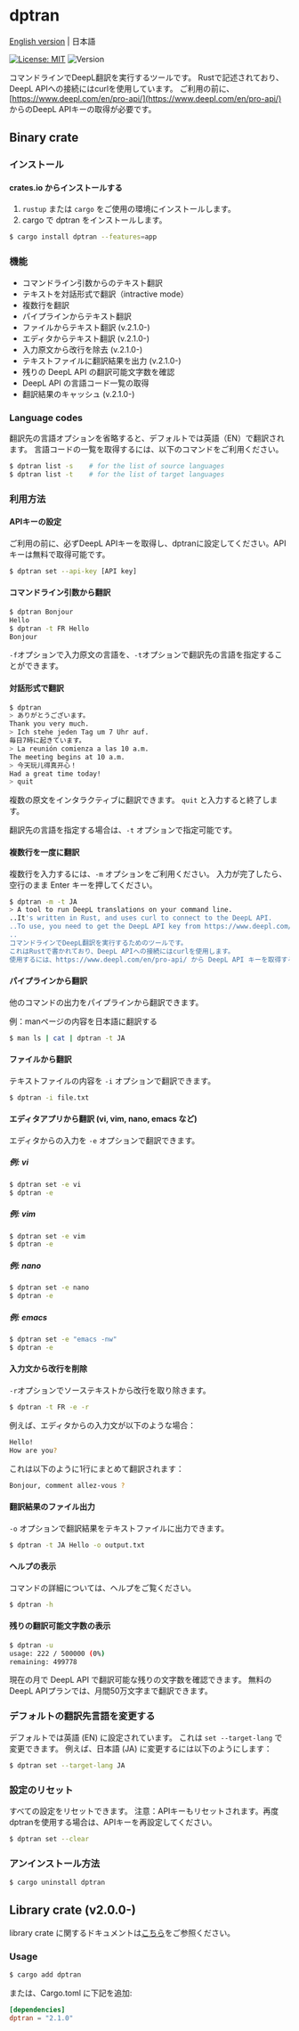 # dptran

[English version](README.md) | 日本語

[![License: MIT](https://img.shields.io/badge/License-MIT-yellow.svg)](https://opensource.org/licenses/MIT)
![Version](https://img.shields.io/badge/Version-2.1.0-brightgreen.svg)

コマンドラインでDeepL翻訳を実行するツールです。
Rustで記述されており、DeepL APIへの接続にはcurlを使用しています。
ご利用の前に、[https://www.deepl.com/en/pro-api/](https://www.deepl.com/en/pro-api/) からのDeepL APIキーの取得が必要です。

## Binary crate
### インストール

#### crates.io からインストールする

1. ``rustup`` または ``cargo`` をご使用の環境にインストールします。
2. cargo で dptran をインストールします。
```bash
$ cargo install dptran --features=app
```

### 機能

- コマンドライン引数からのテキスト翻訳
- テキストを対話形式で翻訳（intractive mode）
- 複数行を翻訳
- パイプラインからテキスト翻訳
- ファイルからテキスト翻訳 (v.2.1.0-)
- エディタからテキスト翻訳 (v.2.1.0-)
- 入力原文から改行を除去 (v.2.1.0-)
- テキストファイルに翻訳結果を出力 (v.2.1.0-)
- 残りの DeepL API の翻訳可能文字数を確認
- DeepL API の言語コード一覧の取得
- 翻訳結果のキャッシュ (v.2.1.0-)

### Language codes
翻訳先の言語オプションを省略すると、デフォルトでは英語（EN）で翻訳されます。
言語コードの一覧を取得するには、以下のコマンドをご利用ください。

```bash
$ dptran list -s    # for the list of source languages
$ dptran list -t    # for the list of target languages
```

### 利用方法

#### APIキーの設定

ご利用の前に、必ずDeepL APIキーを取得し、dptranに設定してください。APIキーは無料で取得可能です。

```bash
$ dptran set --api-key [API key]
```

#### コマンドライン引数から翻訳

```bash
$ dptran Bonjour
Hello
$ dptran -t FR Hello
Bonjour
```

``-f``オプションで入力原文の言語を、``-t``オプションで翻訳先の言語を指定することができます。

#### 対話形式で翻訳

```bash
$ dptran
> ありがとうございます。
Thank you very much.
> Ich stehe jeden Tag um 7 Uhr auf.
毎日7時に起きています。
> La reunión comienza a las 10 a.m.
The meeting begins at 10 a.m.
> 今天玩儿得真开心！
Had a great time today!
> quit
```

複数の原文をインタラクティブに翻訳できます。 
``quit`` と入力すると終了します。

翻訳先の言語を指定する場合は、``-t`` オプションで指定可能です。

#### 複数行を一度に翻訳

複数行を入力するには、``-m`` オプションをご利用ください。
入力が完了したら、空行のまま Enter キーを押してください。

```bash
$ dptran -m -t JA
> A tool to run DeepL translations on your command line.
..It's written in Rust, and uses curl to connect to the DeepL API.
..To use, you need to get the DeepL API key from https://www.deepl.com/en/pro-api/.
..
コマンドラインでDeepL翻訳を実行するためのツールです。
これはRustで書かれており、DeepL APIへの接続にはcurlを使用します。
使用するには、https://www.deepl.com/en/pro-api/ から DeepL API キーを取得する必要があります。
```

#### パイプラインから翻訳

他のコマンドの出力をパイプラインから翻訳できます。

例：manページの内容を日本語に翻訳する  

```bash
$ man ls | cat | dptran -t JA
```

#### ファイルから翻訳

テキストファイルの内容を ``-i`` オプションで翻訳できます。

```bash
$ dptran -i file.txt
```

#### エディタアプリから翻訳 (vi, vim, nano, emacs など)

エディタからの入力を ``-e`` オプションで翻訳できます。

##### 例: vi
```bash
$ dptran set -e vi
$ dptran -e
```

##### 例: vim
```bash
$ dptran set -e vim
$ dptran -e
```

##### 例: nano
```bash
$ dptran set -e nano
$ dptran -e
```

##### 例: emacs
```bash
$ dptran set -e "emacs -nw"
$ dptran -e
```

#### 入力文から改行を削除

``-r``オプションでソーステキストから改行を取り除きます。

```bash
$ dptran -t FR -e -r
```
例えば、エディタからの入力文が以下のような場合：
```bash
Hello!
How are you?
```
これは以下のように1行にまとめて翻訳されます：
```bash
Bonjour, comment allez-vous ?
```

#### 翻訳結果のファイル出力

``-o`` オプションで翻訳結果をテキストファイルに出力できます。

```bash
$ dptran -t JA Hello -o output.txt
```

#### ヘルプの表示

コマンドの詳細については、ヘルプをご覧ください。 

```bash
$ dptran -h
```

#### 残りの翻訳可能文字数の表示

```bash
$ dptran -u
usage: 222 / 500000 (0%)
remaining: 499778
```

現在の月で DeepL API で翻訳可能な残りの文字数を確認できます。
無料のDeepL APIプランでは、月間50万文字まで翻訳できます。

### デフォルトの翻訳先言語を変更する

デフォルトでは英語 (EN) に設定されています。
これは ``set --target-lang`` で変更できます。
例えば、日本語 (JA) に変更するには以下のようにします：

```bash
$ dptran set --target-lang JA
```

### 設定のリセット

すべての設定をリセットできます。
注意：APIキーもリセットされます。再度dptranを使用する場合は、APIキーを再設定してください。

```bash
$ dptran set --clear
```

### アンインストール方法

```bash
$ cargo uninstall dptran
```

## Library crate (v2.0.0-)
library crate に関するドキュメントは[こちら](https://docs.rs/dptran/)をご参照ください。

### Usage
```bash
$ cargo add dptran
```
または、Cargo.toml に下記を追加:
```toml
[dependencies]
dptran = "2.1.0"
```
